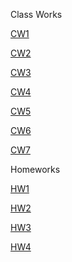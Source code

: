 Class Works

[CW1](https://mervetanrikulu.github.io/Odevler/Arraycw2.html)

[CW2](https://mervetanrikulu.github.io/Odevler/inspector.html)

[CW3](https://mervetanrikulu.github.io/Odevler/c4_data.html)

[CW4](https://mervetanrikulu.github.io/Odevler/CW4/index.html)

[CW5](https://mervetanrikulu.github.io/Odevler/CW5/fetchRemoteFile.html)

[CW6](https://mervetanrikulu.github.io/Odevler/timig.html)

[CW7](https://mervetanrikulu.github.io/Odevler/CW7/CW.7.html)


Homeworks

[HW1](https://mervetanrikulu.github.io/Odevler/homework.html)

[HW2](https://mervetanrikulu.github.io/Odevler/HW2/Databse.html)

[HW3](https://mervetanrikulu.github.io/Odevler/HM3/HMW3.html)

[HW4](https://mervetanrikulu.github.io/Odevler/index.html)

